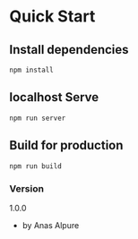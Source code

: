 # Quick Start


## Install dependencies
`npm install`

## localhost Serve  
`npm run server`

## Build for production
`npm run build`


### Version
1.0.0

* by Anas Alpure
